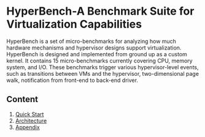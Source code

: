 # HyperBench-A Benchmark Suite for Virtualization Capabilities

HyperBench is a set of micro-benchmarks for analyzing how much hardware mechanisms and hypervisor designs support virtualization.
HyperBench is designed and implemented from ground up as a custom kernel.
It contains 15 micro-benchmarks currently covering CPU, memory system, and I/O. 
These benchmarks trigger various hypervisor-level events, such as transitions between VMs and the hypervisor, two-dimensional page walk, notification from front-end to back-end driver.

## Content

1. [Quick Start](https://bitbucket.org/Second2None/hyperbenchv2/wiki/Quick-Start)
2. [Architecture](https://bitbucket.org/Second2None/hyperbenchv2/wiki/Architecture)
3. [Appendix](https://bitbucket.org/Second2None/hyperbenchv2/wiki/Appendix)

